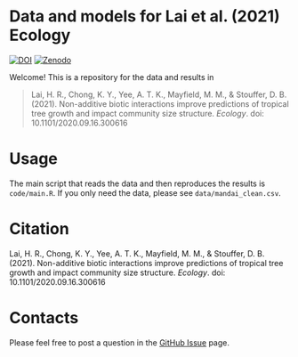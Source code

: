 # Data and models for Lai et al. (2021) Ecology

[![DOI](https://img.shields.io/badge/doi-10.1101/2020.09.16.300616-green.svg)](https://doi.org/10.1101/2020.09.16.300616)
[![Zenodo](https://zenodo.org/badge/DOI/10.5281/zenodo.5430441.svg)](https://doi.org/10.5281/zenodo.5430441)

Welcome! This is a repository for the data and results in 
> Lai, H. R., Chong, K. Y., Yee, A. T. K., Mayfield, M. M., & Stouffer, D. B. (2021). Non-additive biotic interactions improve predictions of tropical tree growth and impact community size structure. *Ecology*. doi: 10.1101/2020.09.16.300616

# Usage

The main script that reads the data and then reproduces the results is `code/main.R`. If you only need the data, please see `data/mandai_clean.csv`.

# Citation

Lai, H. R., Chong, K. Y., Yee, A. T. K., Mayfield, M. M., & Stouffer, D. B. (2021). Non-additive biotic interactions improve predictions of tropical tree growth and impact community size structure. *Ecology*. doi: 10.1101/2020.09.16.300616

# Contacts

Please feel free to post a question in the [GitHub Issue](https://github.com/stoufferlab/hoi-trees-public/issues) page.